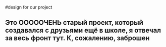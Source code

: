 #design for our project

## Это ОООООЧЕНЬ старый проект, который создавался с друзьями ещё в школе, я отвечал за весь фронт тут. К, сожалению, заброшен
